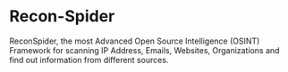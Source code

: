 # Recon-Spider
ReconSpider, the most Advanced Open Source Intelligence (OSINT) Framework for scanning IP Address, Emails, Websites, Organizations and find out information from different sources.
